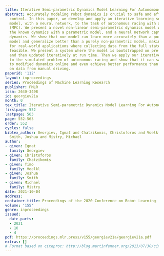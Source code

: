 ```yaml
---
title: Iterative Semi-parametric Dynamics Model Learning For Autonomous Racing
abstract: Accurately modeling robot dynamics is crucial to safe and efficient motion
  control. In this paper, we develop and apply an iterative learning semi-parametric
  model, with a neural network, to the task of autonomous racing with a Model Predictive  Controller
  (MPC). We present a novel non-linear semi-parametric dynamics model where we represent
  the known dynamics with a parametric model, and a neural network captures the unknown
  dynamics. We show that our model can learn more accurately than a purely parametric
  model and generalize better than a purely non-parametric model, making it ideal
  for real-world applications where collecting data from the full state space is not
  feasible. We present a system where the model is bootstrapped on pre-recorded data
  and then updated iteratively at run time. Then we apply our iterative learning approach
  to the simulated problem of autonomous racing and show that it can safely adapt
  to modified dynamics online and even achieve better performance than models trained
  on data from manual driving.
paperid: '112'
layout: inproceedings
series: Proceedings of Machine Learning Research
publisher: PMLR
issn: 2640-3498
id: georgiev21a
month: 0
tex_title: Iterative Semi-parametric Dynamics Model Learning For Autonomous Racing
firstpage: 552
lastpage: 563
page: 552-563
order: 552
cycles: false
bibtex_author: Georgiev, Ignat and Chatzikomis, Christoforos and Voelkl, Timo and
  Smith, Joshua and Mistry, Michael
author:
- given: Ignat
  family: Georgiev
- given: Christoforos
  family: Chatzikomis
- given: Timo
  family: Voelkl
- given: Joshua
  family: Smith
- given: Michael
  family: Mistry
date: 2021-10-04
address:
container-title: Proceedings of the 2020 Conference on Robot Learning
volume: '155'
genre: inproceedings
issued:
  date-parts:
  - 2021
  - 10
  - 4
pdf: https://proceedings.mlr.press/v155/georgiev21a/georgiev21a.pdf
extras: []
# Format based on citeproc: http://blog.martinfenner.org/2013/07/30/citeproc-yaml-for-bibliographies/
---
```

